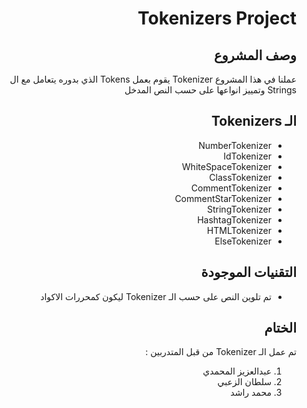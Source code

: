 <div dir=rtl>

# Tokenizers Project

## وصف المشروع

عملنا في هذا المشروع Tokenizer يقوم بعمل Tokens الذي بدوره يتعامل مع ال Strings وتمييز انواعها على حسب النص المدخل

## الـ Tokenizers

- NumberTokenizer
- IdTokenizer
- WhiteSpaceTokenizer
- ClassTokenizer
- CommentTokenizer
- CommentStarTokenizer
- StringTokenizer
- HashtagTokenizer
- HTMLTokenizer
- ElseTokenizer

## التقنيات الموجودة

- تم تلوين النص على حسب الـ Tokenizer ليكون كمحررات الاكواد

## الختام

تم عمل الـ Tokenizer من قبل المتدربين :

1.  عبدالعزيز المحمدي
2.  سلطان الزعبي
3.  محمد راشد
</div>
